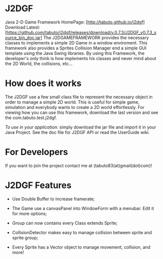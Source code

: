 # J2DGF 
Java 2-D Game Framework
HomePage: [http://tabuto.github.io/j2dgf]
Download Latest: [https://github.com/tabuto/j2dgf/releases/download/v.0.7.3/J2DGF_v0.7.3_source_bin_doc.jar]
The J2DGAMEFRAMEWORK provides the necessary classes to implements a simple 2D Game in a window enviroment.
This framework also provides a Sprites Collision Manager end a simple GUI template using the Java Swing libraries.
By using this Framework, the developer's only think is how implements his classes and never mind about the 2D World, the collisions, etc...

# How does it works 
The J2DGF use a few small class file to represent the necessary object in order to manage a simple 2D world. This is useful for simple game, simulation and everybody wants to create a 2D world effortlessly. For viewing how you can use this framework, download the last version and see the com.tabuto.test.j2dgf.

*To use in your application*: simply download the jar file and import it in your Java Project. See the doc file for J2DGF API or read the UserGuide wiki.

# For Developers
If you want to join the project contact me at (tabuto83(at)gmail(dot)com)!

# J2DGF Features

   * Use Double Buffer to increase framerate;

   * The Game use a canvasPanel into WindowForm with a menubar. Edit it for more options;
   
   * Group can now contains every Class extends Sprite; 

   * CollisionDetector makes easy to manage collision between sprite and sprite group;

   * Every Sprite has a Vector object to manage movement, collision, and more!




